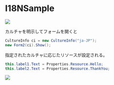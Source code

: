 I18NSample
==========

![](http://cdn-ak.f.st-hatena.com/images/fotolife/d/dechnostick/20140814/20140814001038.png)

カルチャを明示してフォームを開くと  

```cs
CultureInfo ci = new CultureInfo("ja-JP");
new Form2(ci).Show();
```

指定されたカルチャに応じたリソースが設定される。  

```cs
this.label1.Text = Properties.Resource.Hello;
this.label2.Text = Properties.Resource.ThankYou;
```

![](http://cdn-ak.f.st-hatena.com/images/fotolife/d/dechnostick/20140814/20140814001046.png)
